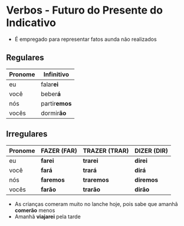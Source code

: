 # Verbos - Futuro do Presente do Indicativo

* É empregado para representar fatos aunda não realizados

## Regulares

| Pronome | Infinitivo |
| -- | -- |
| eu    | falar**ei**    |
| você  | beber**á**    |
| nós   | partir**emos** |
| vocês | dormir**ão**   |

## Irregulares

| Pronome | FAZER (FAR) | TRAZER (TRAR) | DIZER (DIR) |
| -- | -- | -- | -- |
| eu    | **farei**   | **trarei**   | **direi**   |
| você  | **fará**    | **trará**    | **dirá**    |
| nós   | **faremos** | **traremos** | **diremos** |
| vocês | **farão**   | **trarão**   | **dirão**   |

* As crianças comeram muito no lanche hoje, pois sabe que amanhã **comerão** menos
* Amanhã **viajarei** pela tarde
